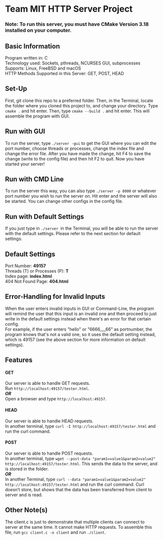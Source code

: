 # Team MIT HTTP Server Project
### Note: To run this server, you must have CMake Version 3.18 installed on your computer.
## Basic Information
Program written in: C  
Technology used: Sockets, pthreads, NCURSES GUI, subprocesses  
Supports: Linux, FreeBSD and macOS  
HTTP Methods Supported in this Server: GET, POST, HEAD  
## Set-Up
First, git clone this repo to a preferred folder. Then, in the Terminal, locate the folder where you cloned this project
to, and change your directory. Type ```cmake .``` and hit enter. Then, type ```cmake --build .``` and hit enter. This will assemble
the program with GUI.
## Run with GUI
To run the server, type ```./server -gui``` to get the GUI where you can edit the port number, choose threads or processes, change the index file and change the error file. After you have made the change, hit F4 to save the change (write to the config file) and then hit F2 to quit. Now you have started your server!
## Run with CMD Line
To run the server this way, you can also type ```./server -p 8000``` or whatever port number you wish to run the server on.
Hit enter and the server will also be started. You can change other configs in the config file.
## Run with Default Settings
If you just type in ```./server ```in the Terminal, you will be able to run the server with the default settings. Please refer to the next section for default settings.
## Default Settings
Port Number: **49157**  
Threads (T) or Processes (P): **T**  
Index page: **index.html**  
404 Not Found Page: **404.html**  
## Error-Handling for Invalid Inputs  
When the user enters invalid inputs in GUI or Command-Line, the program will remind the user that this input is an invalid one and then  proceed to just write in the default settings instead when there's an error for that certain config.  
For example, if the user enters "hello" or "6666___66" as portnumber, the program knows that's not a valid one, so it uses the default setting instead, which is 49157 (see the above section for more information on default settings).  
## Features
#### GET
Our server is able to handle GET requests.  
Run ```http://localhost:49157/tester.html```.  
***OR***  
Open a browser and type ```http://localhost:49157```. 

#### HEAD
Our server is able to handle HEAD requests.  
In another terminal, type ```curl -I http://localhost:49157/tester.html``` and run the curl command.

#### POST
Our server is able to handle POST requests.  
In another terminal, type ```wget --post-data "param1=value1&param2=value2" http://localhost:49157/tester.html```.
This sends the data to the server, and is stored in the folder.  
***OR***  
In another Terminal, type ```curl --data "param1=value1&param2=value2" http://localhost:49157/tester.html``` and run the curl command.
Curl doesn’t store, but shows that the data has been transferred from client to server and is read.
## Other Note(s)
The client.c is just to demonstrate that multiple clients can connect to server at the same time. It cannot make HTTP requests. To assemble this file, run ```gcc client.c -o client``` and run ```./client```. 
